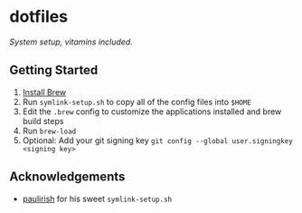 # dotfiles

_System setup, vitamins included._

## Getting Started

1. [Install Brew](https://brew.sh/)
2. Run `symlink-setup.sh` to copy all of the config files into `$HOME`
3. Edit the `.brew` config to customize the applications installed and brew build steps
4. Run `brew-load`
5. Optional: Add your git signing key `git config --global user.signingkey <signing key>`

## Acknowledgements

* [paulirish](https://github.com/paulirish) for his sweet `symlink-setup.sh`
